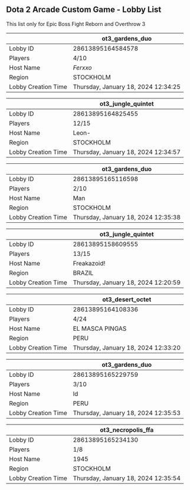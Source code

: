 ## Dota 2 Arcade Custom Game - Lobby List

This list only for Epic Boss Fight Reborn and Overthrow 3

|  | ot3_gardens_duo |
| ------ | ------ |
| Lobby ID | 28613895164584578 |
| Players | 4/10 |
| Host Name | _Ferxxo_ |
| Region | STOCKHOLM |
| Lobby Creation Time | Thursday, January 18, 2024 12:34:25 |


|  | ot3_jungle_quintet |
| ------ | ------ |
| Lobby ID | 28613895164825455 |
| Players | 12/15 |
| Host Name | Leon- |
| Region | STOCKHOLM |
| Lobby Creation Time | Thursday, January 18, 2024 12:34:57 |


|  | ot3_gardens_duo |
| ------ | ------ |
| Lobby ID | 28613895165116598 |
| Players | 2/10 |
| Host Name | Man |
| Region | STOCKHOLM |
| Lobby Creation Time | Thursday, January 18, 2024 12:35:38 |


|  | ot3_jungle_quintet |
| ------ | ------ |
| Lobby ID | 28613895158609555 |
| Players | 13/15 |
| Host Name | Freakazoid! |
| Region | BRAZIL |
| Lobby Creation Time | Thursday, January 18, 2024 12:20:59 |


|  | ot3_desert_octet |
| ------ | ------ |
| Lobby ID | 28613895164108336 |
| Players | 4/24 |
| Host Name | EL MASCA PINGAS |
| Region | PERU |
| Lobby Creation Time | Thursday, January 18, 2024 12:33:20 |


|  | ot3_gardens_duo |
| ------ | ------ |
| Lobby ID | 28613895165229759 |
| Players | 3/10 |
| Host Name | ld |
| Region | PERU |
| Lobby Creation Time | Thursday, January 18, 2024 12:35:53 |


|  | ot3_necropolis_ffa |
| ------ | ------ |
| Lobby ID | 28613895165234130 |
| Players | 1/8 |
| Host Name | 1945 |
| Region | STOCKHOLM |
| Lobby Creation Time | Thursday, January 18, 2024 12:35:54 |


